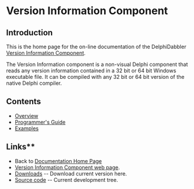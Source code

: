 # Version Information Component #

## Introduction

This is the home page for the on-line documentation of the DelphiDabbler [Version Information Component](http://delphidabbler.com/software/verinfo).

The Version Information component is a non-visual Delphi component that reads any version information contained in a 32 bit or 64 bit Windows executable file. It can be compiled with any 32 bit or 64 bit version of the native Delphi compiler.

## Contents

* [Overview](./VerInfo/Overview.md)
* [Programmer's Guide](./VerInfo/API.md)
* [Examples](./VerInfo/Examples.md)

## Links**

* Back to [Documentation Home Page](Welcome.md)
* [Version Information Component web page](http://delphidabbler.com/software/verinfo).
* [Downloads](https://sourceforge.net/projects/ddablib/files/verinfo/) -- Download current version here.
* [Source code](https://sourceforge.net/p/ddablib/code/HEAD/tree/trunk/projects/verinfo/) -- Current development tree.
